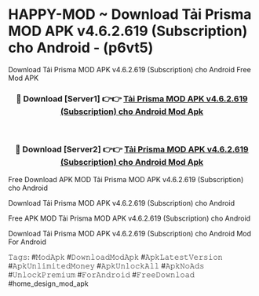 # HAPPY-MOD ~ Download Tải Prisma MOD APK v4.6.2.619 (Subscription) cho Android - (p6vt5)
Download Tải Prisma MOD APK v4.6.2.619 (Subscription) cho Android Free Mod APK

<div align="center">
<h3>🔴 Download [Server1] 👉👉 <a href="https://apk-comot.site?title=Tải_Prisma_MOD_APK_v4.6.2.619_(Subscription)_cho_Android">Tải Prisma MOD APK v4.6.2.619 (Subscription) cho Android Mod Apk</a></h3><br>

<h3>🔴 Download [Server2] 👉👉 <a href="https://apk-comot.site?title=Tải_Prisma_MOD_APK_v4.6.2.619_(Subscription)_cho_Android">Tải Prisma MOD APK v4.6.2.619 (Subscription) cho Android Mod Apk</a></h3>
</div>


Free Download APK MOD Tải Prisma MOD APK v4.6.2.619 (Subscription) cho Android

Download Tải Prisma MOD APK v4.6.2.619 (Subscription) cho Android 

Free APK MOD Tải Prisma MOD APK v4.6.2.619 (Subscription) cho Android 

Download Tải Prisma MOD APK v4.6.2.619 (Subscription) cho Android Mod For Android

𝚃𝚊𝚐𝚜: #𝙼𝚘𝚍𝙰𝚙𝚔 #𝙳𝚘𝚠𝚗𝚕𝚘𝚊𝚍𝙼𝚘𝚍𝙰𝚙𝚔 #𝙰𝚙𝚔𝙻𝚊𝚝𝚎𝚜𝚝𝚅𝚎𝚛𝚜𝚒𝚘𝚗 #𝙰𝚙𝚔𝚄𝚗𝚕𝚒𝚖𝚒𝚝𝚎𝚍𝙼𝚘𝚗𝚎𝚢 #𝙰𝚙𝚔𝚄𝚗𝚕𝚘𝚌𝚔𝙰𝚕𝚕 #𝙰𝚙𝚔𝙽𝚘𝙰𝚍𝚜 #𝚄𝚗𝚕𝚘𝚌𝚔𝙿𝚛𝚎𝚖𝚒𝚞𝚖 #𝙵𝚘𝚛𝙰𝚗𝚍𝚛𝚘𝚒𝚍 #𝙵𝚛𝚎𝚎𝙳𝚘𝚠𝚗𝚕𝚘𝚊𝚍 #home_design_mod_apk